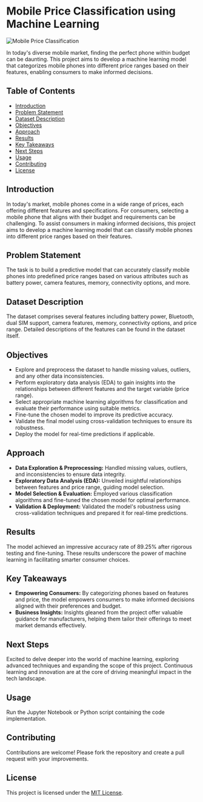 # Mobile Price Classification using Machine Learning

![Mobile Price Classification]((https://gate.bisaai.id/elearning2/portofolio/media/foto_portofolio/2022-08-28_110856_17303_foto_portofolio.png))

In today's diverse mobile market, finding the perfect phone within budget can be daunting. This project aims to develop a machine learning model that categorizes mobile phones into different price ranges based on their features, enabling consumers to make informed decisions.

## Table of Contents

- [Introduction](#introduction)
- [Problem Statement](#problem-statement)
- [Dataset Description](#dataset-description)
- [Objectives](#objectives)
- [Approach](#approach)
- [Results](#results)
- [Key Takeaways](#key-takeaways)
- [Next Steps](#next-steps)
- [Usage](#usage)
- [Contributing](#contributing)
- [License](#license)

## Introduction

In today's market, mobile phones come in a wide range of prices, each offering different features and specifications. For consumers, selecting a mobile phone that aligns with their budget and requirements can be challenging. To assist consumers in making informed decisions, this project aims to develop a machine learning model that can classify mobile phones into different price ranges based on their features.

## Problem Statement

The task is to build a predictive model that can accurately classify mobile phones into predefined price ranges based on various attributes such as battery power, camera features, memory, connectivity options, and more.

## Dataset Description

The dataset comprises several features including battery power, Bluetooth, dual SIM support, camera features, memory, connectivity options, and price range. Detailed descriptions of the features can be found in the dataset itself.

## Objectives

- Explore and preprocess the dataset to handle missing values, outliers, and any other data inconsistencies.
- Perform exploratory data analysis (EDA) to gain insights into the relationships between different features and the target variable (price range).
- Select appropriate machine learning algorithms for classification and evaluate their performance using suitable metrics.
- Fine-tune the chosen model to improve its predictive accuracy.
- Validate the final model using cross-validation techniques to ensure its robustness.
- Deploy the model for real-time predictions if applicable.

## Approach

- **Data Exploration & Preprocessing:** Handled missing values, outliers, and inconsistencies to ensure data integrity.
- **Exploratory Data Analysis (EDA):** Unveiled insightful relationships between features and price range, guiding model selection.
- **Model Selection & Evaluation:** Employed various classification algorithms and fine-tuned the chosen model for optimal performance.
- **Validation & Deployment:** Validated the model's robustness using cross-validation techniques and prepared it for real-time predictions.

## Results

The model achieved an impressive accuracy rate of 89.25% after rigorous testing and fine-tuning. These results underscore the power of machine learning in facilitating smarter consumer choices.

## Key Takeaways

- **Empowering Consumers:** By categorizing phones based on features and price, the model empowers consumers to make informed decisions aligned with their preferences and budget.
- **Business Insights:** Insights gleaned from the project offer valuable guidance for manufacturers, helping them tailor their offerings to meet market demands effectively.

## Next Steps

Excited to delve deeper into the world of machine learning, exploring advanced techniques and expanding the scope of this project. Continuous learning and innovation are at the core of driving meaningful impact in the tech landscape.

## Usage

Run the Jupyter Notebook or Python script containing the code implementation.

## Contributing

Contributions are welcome! Please fork the repository and create a pull request with your improvements.

## License

This project is licensed under the [MIT License](LICENSE).

